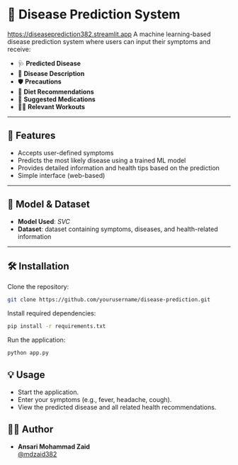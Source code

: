# 🧠 Disease Prediction System

https://diseaseprediction382.streamlit.app
A machine learning-based disease prediction system where users can input their symptoms and receive:

- 🩺 **Predicted Disease**
- 📖 **Disease Description**
- 🛡️ **Precautions**
- 🥗 **Diet Recommendations**
- 💊 **Suggested Medications**
- 🏃‍♀️ **Relevant Workouts**

---

## 🚀 Features

- Accepts user-defined symptoms
- Predicts the most likely disease using a trained ML model
- Provides detailed information and health tips based on the prediction
- Simple interface (web-based)

---

## 🧬 Model & Dataset

- **Model Used**: *SVC*
- **Dataset**: dataset containing symptoms, diseases, and health-related information

---


## 🛠️ Installation

Clone the repository:

```bash
git clone https://github.com/yourusername/disease-prediction.git
```

Install required dependencies:
```bash
pip install -r requirements.txt
```

Run the application:
```bash
python app.py
```

## 💡 Usage

- Start the application.
- Enter your symptoms (e.g., fever, headache, cough).
- View the predicted disease and all related health recommendations.

## 👨‍💻 Author

- **Ansari Mohammad Zaid**  
  [@mdzaid382](https://github.com/mdzaid382)

